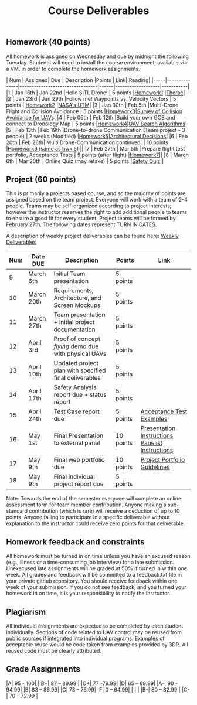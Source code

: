 ﻿---
title: Course Deliverables
sidebar: mydoc_sidebar
permalink: mydoc_homework.html
folder: mydoc
---

## Homework (40 points) 

All homework is assigned on Wednesday and due by midnight the following Tuesday.  Students will need to install
the course environment, available via a VM, in order to complete the homework assignments.

| Num | Assigned| Due | Description |Points | Link| Reading|
|-----|---------------|---------------------------------|------|-------------------|-----------|
|1 | Jan 16th | Jan 22nd |Hello SITL Drone! | 5 points |[Homework1](https://sarec-lab.github.io/sedrones/pdf/2019-Assignment1.pdf) |[Therac](https://drive.google.com/file/d/1eFU9zddbomDp_acTg6mUFz5MZUXngYAC/view?usp=sharing)|
|2 | Jan 23rd | Jan 29th |Follow me! Waypoints vs. Velocity Vectors | 5 points | [Homework2](https://sarec-lab.github.io/sedrones/pdf/2019-Assignment2.pdf) |[NASA's UTM](https://drive.google.com/file/d/17Rly2vbCawfGKaHWO3jznbrp4xPSNnHt/view?usp=sharing)|
|3 | Jan 30th | Feb 5th |Multi-Drone Flight and Collision Avoidance | 5 points |[Homework3](https://sarec-lab.github.io/sedrones/pdf/2019-Assignment3.pdf)|[Survey of Collision Avoidance for UAVs](https://arxiv.org/ftp/arxiv/papers/1508/1508.07723.pdf)|
|4 | Feb 06th | Feb 12th |Build your own GCS and connect to Dronology Map | 5 points |[Homework4](https://sarec-lab.github.io/sedrones/pdf/2019-Assignment4.pdf)|[UAV Search Algorithms](https://www.cs.ox.ac.uk/files/3198/submission_waharte.pdf)|
|5 | Feb 13th | Feb 19th |Drone-to-drone Communication (Team project - 3 people) | 2 weeks (Modified) |[Homework5](https://sarec-lab.github.io/sedrones/pdf/2019-Assignment5.pdf)|[Architectural Decisions](https://drive.google.com/file/d/17nSHYhRlOGzOrV3CNnLN4d6mWjXyOv28/view?usp=sharing)|
|6 | Feb 20th | Feb 26th| Multi Drone-Communication continued. | 10 points |[Homework6 (same as hwk 5)](https://sarec-lab.github.io/sedrones/pdf/2019-Assignment5.pdf) ||
|7 | Feb 27th | Mar 5th |Prepare flight test portfolio, Acceptance Tests | 5 points (after flight) |[Homework7](https://sarec-lab.github.io/sedrones/pdf/2019-Assignment7.pdf)||
|8 | March 6th | Mar 20th | Online Quiz (may retake)  | 5 points |[Safety Quiz](https://nd.qualtrics.com/jfe/form/SV_9mCXBQxHIeTRpwp)||

## Project (60 points)
This is primarily a projects based course, and so the majority of points are assigned based on the team project.
Everyone will work with a team of 2-4 people. Teams may be self-organized according to project interests; however
the instructor reserves the right to add additional people to teams to ensure a good fit for every student.  Project
teams will be formed by February 27th.  The following dates represent TURN IN DATES.

A description of weekly project deliverables can be found here: [Weekly Deliverables](https://sarec-lab.github.io/sedrones/pdf/2019-ProjectRequirements.pdf)

| Num | Date DUE | Description | Points | Link|
|-----|---------------|---------------------------------|------|-------------------|
|9| March 6th | Initial Team presentation | 5 points | |
|10| March 20th | Requirements, Architecture, and Screen Mockups  | 5 points | |
|11| March 27th| Team presentation + initial project documentation | 5 points | |
|12| April 3rd | Proof of concept *flying* demo due with physical UAVs | 5 points | |
|13| April 10th | Updated project plan with specified final deliverables | 5 points | |
|14| April 17th| Safety Analysis report due + status report | 5 points | |
|15| April 24th | Test Case report due | 5 points |[Acceptance Test Examples](https://sarec-lab.github.io/sedrones/pdf/AcceptanceTests.pdf) |
|16| May 1st | Final Presentation to external panel | 10 points|[Presentation Instructions](https://sarec-lab.github.io/sedrones/pdf/ProjectTeamPresentationInstructions.pdf) [Panelist Instructions](https://sarec-lab.github.io/sedrones/pdf/PanelistInstructions.pdf) |
|17| May 9th | Final web portfolio due | 10 points | [Project Portfolio Guidelines](https://sarec-lab.github.io/sedrones/pdf/ProjectTeamPortfolio.pdf)|
|18| May 9th | Final individual project report due | 5 points | |

Note: Towards the end of the semester everyone will complete an online assessment form
for team member contribution.  Anyone making a sub-standard contribution (which is rare) will receive
a deduction of up to 10 points.  Anyone failing to participate in a specific deliverable without explanation
to the instructor could receive zero points for that deliverable.

## Homework feedback and constraints

All homework must be turned in on time unless you have an excused reason (e.g., illness or a time-consuming job
interview) for a late submission.  Unexecused late assignments will be graded at 50% if turned in within one week.
 All grades and feedback will be committed to a feedback.txt file in your private github repository.  You should receive feedback
within one week of your submission.  If you do not see feedback, and you turned your homework in on time, it is your responsibility
to notify the instructor.

## Plagiarism

All individual assignments are expected to be completed by each student individually. Sections of code related to UAV control
 may be reused from public sources if integrated into individual programs.  Examples of acceptable reuse would be code
 taken from examples provided by 3DR.  All reused code must be clearly attributed.  

## Grade Assignments

|A| 95 - 100| | B+|	87 – 89.99 | |C+|	77 -79.99| |D|	65 – 69.99|
|A-|	90 - 94.99| |B|	83 – 86.99| |C|	73 – 76.99| |F| 0 – 64.99|
|  |  | |B-| 80 – 82.99	| |C-|	70 – 72.99	|



